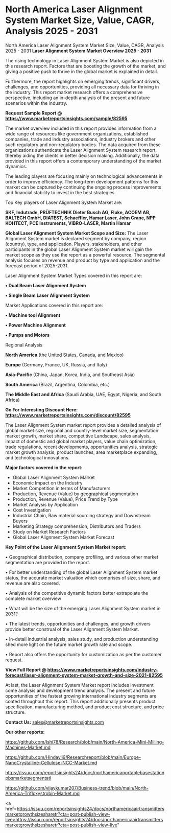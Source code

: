 # North America Laser Alignment System Market Size, Value, CAGR, Analysis 2025 - 2031
North America Laser Alignment System Market Size, Value, CAGR, Analysis 2025 - 2031
<Strong> Laser Alignment System Market Overview 2025 - 2031</strong>

The rising technology in Laser Alignment System Market is also depicted in this research report. Factors that are boosting the growth of the market, and giving a positive push to thrive in the global market is explained in detail.

Furthermore, the report highlights on emerging trends, significant drivers, challenges, and opportunities, providing all necessary data for thriving in the industry. This report market research offers a comprehensive perspective, including an in-depth analysis of the present and future scenarios within the industry.

<strong>Request Sample Report @ <a href=https://www.marketreportsinsights.com/sample/82595>https://www.marketreportsinsights.com/sample/82595</a></strong>

The market overview included in this report provides information from a wide range of resources like government organizations, established companies, trade and industry associations, industry brokers and other such regulatory and non-regulatory bodies. The data acquired from these organizations authenticate the Laser Alignment System research report, thereby aiding the clients in better decision making. Additionally, the data provided in this report offers a contemporary understanding of the market dynamics.

The leading players are focusing mainly on technological advancements in order to improve efficiency. The long-term development patterns for this market can be captured by continuing the ongoing process improvements and financial stability to invest in the best strategies.

Top Key players of Laser Alignment System Market are:

<strong>SKF, Indutrade, PRÜFTECHNIK Dieter Busch AG, Fluke, ACOEM AB, BALTECH GmbH, DIATEST, Schaeffler, Hamar Laser, John Crane, NPP KOHTECT, PCE Instruments, VIBRO-LASER, Martin Hamar</strong>

<strong><b>Global Laser Alignment System Market Scope and Size:</b></strong>
The Laser Alignment System market is declared segment by company, region (country), type, and application. Players, stakeholders, and other participants in the global Laser Alignment System market will gain the market scope as they use the report as a powerful resource. The segmental analysis focuses on revenue and product by type and application and the forecast period of 2025-2031.

Laser Alignment System Market Types covered in this report are:

<strong>• Dual Beam Laser Alignment System

• Single Beam Laser Alignment System</strong>

Market Applications covered in this report are:

<strong>• Machine tool Alignment

• Power Machine Alignment

• Pumps and Motors</strong> 

Regional Analysis

<strong>North America</strong> (the United States, Canada, and Mexico)

<strong>Europe</strong> (Germany, France, UK, Russia, and Italy)

<strong>Asia-Pacific</strong> (China, Japan, Korea, India, and Southeast Asia)

<strong>South America</strong> (Brazil, Argentina, Colombia, etc.)

<strong>The Middle East and Africa</strong> (Saudi Arabia, UAE, Egypt, Nigeria, and South Africa)

<strong>Go For Interesting Discount Here: <a href=https://www.marketreportsinsights.com/discount/82595>https://www.marketreportsinsights.com/discount/82595</a></strong>

The Laser Alignment System market report provides a detailed analysis of global market size, regional and country-level market size, segmentation market growth, market share, competitive Landscape, sales analysis, impact of domestic and global market players, value chain optimization, trade regulations, recent developments, opportunities analysis, strategic market growth analysis, product launches, area marketplace expanding, and technological innovations.

<strong><b>Major factors covered in the report:</b></strong>
<ul>
  <li>Global Laser Alignment System Market </li>
  <li>Economic Impact on the Industry</li>
  <li>Market Competition in terms of Manufacturers</li>
  <li>Production, Revenue (Value) by geographical segmentation</li>
  <li>Production, Revenue (Value), Price Trend by Type</li>
  <li>Market Analysis by Application</li>
  <li>Cost Investigation</li>
  <li>Industrial Chain, Raw material sourcing strategy and Downstream Buyers</li>
  <li>Marketing Strategy comprehension, Distributors and Traders</li>
  <li>Study on Market Research Factors</li>
  <li>Global Laser Alignment System Market Forecast</li>
</ul>

<strong><b>Key Point of the Laser Alignment System Market report:</b></strong>

• Geographical distribution, company profiling, and various other market segmentation are provided in the report.

• For better understanding of the global Laser Alignment System market status, the accurate market valuation which comprises of size, share, and revenue are also covered.

• Analysis of the competitive dynamic factors better extrapolate the complete market overview

• What will be the size of the emerging Laser Alignment System market in 2031?

• The latest trends, opportunities and challenges, and growth drivers provide better construal of the Laser Alignment System Market.

• In-detail industrial analysis, sales study, and production understanding shed more light on the future market growth rate and scope.

• Report also offers the opportunity for customization as per the customer request.

<strong><b>View Full Report @ <a href=https://www.marketreportsinsights.com/industry-forecast/laser-alignment-system-market-growth-and-size-2021-82595>https://www.marketreportsinsights.com/industry-forecast/laser-alignment-system-market-growth-and-size-2021-82595</a></b></strong>


At last, the Laser Alignment System Market report includes investment come analysis and development trend analysis. The present and future opportunities of the fastest growing international industry segments are coated throughout this report. This report additionally presents product specification, manufacturing method, and product cost structure, and price structure.

<strong>Contact Us:</strong>
sales@marketreportsinsights.com

<strong>Our other reports:</strong>

<a href=https://github.com/Ishi78/Research/blob/main/North-America-Mini-Milling-Machines-Market.md>https://github.com/Ishi78/Research/blob/main/North-America-Mini-Milling-Machines-Market.md</a>

<a href=https://github.com/Hindavii9/Researchreport/blob/main/Europe-NanoCrystalline-Cellulose-NCC-Market.md>https://github.com/Hindavii9/Researchreport/blob/main/Europe-NanoCrystalline-Cellulose-NCC-Market.md</a>

<a href=https://issuu.com/reportsinsights24/docs/northamericaportablebasestationpbsmarketsegmentati>https://issuu.com/reportsinsights24/docs/northamericaportablebasestationpbsmarketsegmentati</a>

<a href=https://github.com/vijaykumar207/Business-trend/blob/main/North-America-Trifloxystrobin-Market.md>https://github.com/vijaykumar207/Business-trend/blob/main/North-America-Trifloxystrobin-Market.md</a>

<a href=https://issuu.com/reportsinsights24/docs/northamericaairtransmittersmarketgrowthsizesharetr?cta=post-publish-view-live>https://issuu.com/reportsinsights24/docs/northamericaairtransmittersmarketgrowthsizesharetr?cta=post-publish-view-live</a>"
